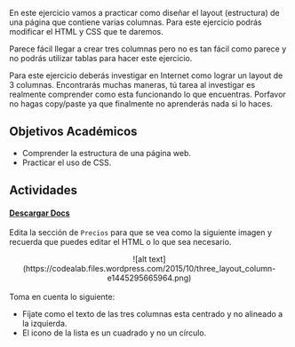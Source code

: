 En este ejercicio vamos a practicar como diseñar el layout (estructura) de una página que contiene varias columnas. Para este ejercicio podrás modificar el HTML y CSS que te daremos.

Parece fácil llegar a crear tres columnas pero no es tan fácil como parece y no podrás utilizar tablas para hacer este ejercicio.

Para este ejercicio deberás investigar en Internet como lograr un layout de 3 columnas. Encontrarás muchas maneras, tú tarea al investigar es realmente comprender como esta funcionando lo que encuentras. Porfavor no hagas copy/paste ya que finalmente no aprenderás nada si lo haces.

## Objetivos Académicos

- Comprender la estructura de una página web.
- Practicar el uso de CSS.

## Actividades
#### [Descargar Docs](https://drive.google.com/open?id=0ByUoGI7lHNH8OVJJM0dzMGJ6OUE)
Edita la sección de `Precios` para que se vea como la siguiente imagen y recuerda que puedes editar el HTML o lo que sea necesario.

<center>
    ![alt text](https://codealab.files.wordpress.com/2015/10/three_layout_column-e1445295665964.png)
</center>


<br>
Toma en cuenta lo siguiente:

- Fíjate como el texto de las tres columnas esta centrado y no alineado a la izquierda.
- El icono de la lista es un cuadrado y no un círculo.
